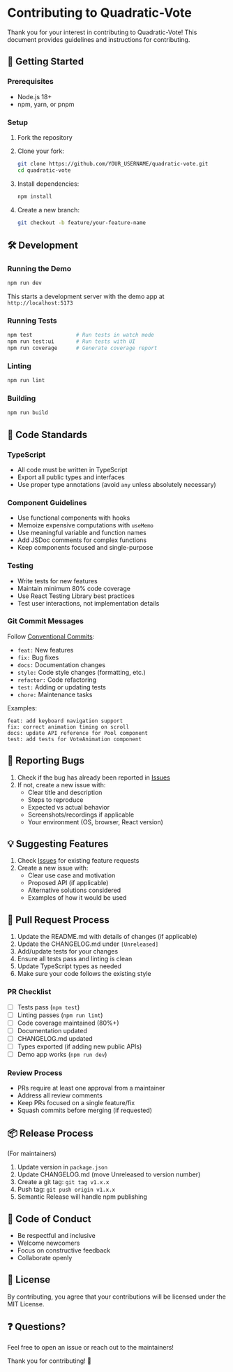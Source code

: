 # Contributing to Quadratic-Vote

Thank you for your interest in contributing to Quadratic-Vote! This document provides guidelines and instructions for contributing.

## 🚀 Getting Started

### Prerequisites

- Node.js 18+
- npm, yarn, or pnpm

### Setup

1. Fork the repository
2. Clone your fork:

   ```bash
   git clone https://github.com/YOUR_USERNAME/quadratic-vote.git
   cd quadratic-vote
   ```

3. Install dependencies:

   ```bash
   npm install
   ```

4. Create a new branch:
   ```bash
   git checkout -b feature/your-feature-name
   ```

## 🛠️ Development

### Running the Demo

```bash
npm run dev
```

This starts a development server with the demo app at `http://localhost:5173`

### Running Tests

```bash
npm test              # Run tests in watch mode
npm run test:ui       # Run tests with UI
npm run coverage      # Generate coverage report
```

### Linting

```bash
npm run lint
```

### Building

```bash
npm run build
```

## 📝 Code Standards

### TypeScript

- All code must be written in TypeScript
- Export all public types and interfaces
- Use proper type annotations (avoid `any` unless absolutely necessary)

### Component Guidelines

- Use functional components with hooks
- Memoize expensive computations with `useMemo`
- Use meaningful variable and function names
- Add JSDoc comments for complex functions
- Keep components focused and single-purpose

### Testing

- Write tests for new features
- Maintain minimum 80% code coverage
- Use React Testing Library best practices
- Test user interactions, not implementation details

### Git Commit Messages

Follow [Conventional Commits](https://www.conventionalcommits.org/):

- `feat:` New features
- `fix:` Bug fixes
- `docs:` Documentation changes
- `style:` Code style changes (formatting, etc.)
- `refactor:` Code refactoring
- `test:` Adding or updating tests
- `chore:` Maintenance tasks

Examples:

```
feat: add keyboard navigation support
fix: correct animation timing on scroll
docs: update API reference for Pool component
test: add tests for VoteAnimation component
```

## 🐛 Reporting Bugs

1. Check if the bug has already been reported in [Issues](https://github.com/civicbase/quadratic-vote/issues)
2. If not, create a new issue with:
   - Clear title and description
   - Steps to reproduce
   - Expected vs actual behavior
   - Screenshots/recordings if applicable
   - Your environment (OS, browser, React version)

## 💡 Suggesting Features

1. Check [Issues](https://github.com/civicbase/quadratic-vote/issues) for existing feature requests
2. Create a new issue with:
   - Clear use case and motivation
   - Proposed API (if applicable)
   - Alternative solutions considered
   - Examples of how it would be used

## 🔄 Pull Request Process

1. Update the README.md with details of changes (if applicable)
2. Update the CHANGELOG.md under `[Unreleased]`
3. Add/update tests for your changes
4. Ensure all tests pass and linting is clean
5. Update TypeScript types as needed
6. Make sure your code follows the existing style

### PR Checklist

- [ ] Tests pass (`npm test`)
- [ ] Linting passes (`npm run lint`)
- [ ] Code coverage maintained (80%+)
- [ ] Documentation updated
- [ ] CHANGELOG.md updated
- [ ] Types exported (if adding new public APIs)
- [ ] Demo app works (`npm run dev`)

### Review Process

- PRs require at least one approval from a maintainer
- Address all review comments
- Keep PRs focused on a single feature/fix
- Squash commits before merging (if requested)

## 📦 Release Process

(For maintainers)

1. Update version in `package.json`
2. Update CHANGELOG.md (move Unreleased to version number)
3. Create a git tag: `git tag v1.x.x`
4. Push tag: `git push origin v1.x.x`
5. Semantic Release will handle npm publishing

## 🤝 Code of Conduct

- Be respectful and inclusive
- Welcome newcomers
- Focus on constructive feedback
- Collaborate openly

## 📄 License

By contributing, you agree that your contributions will be licensed under the MIT License.

## ❓ Questions?

Feel free to open an issue or reach out to the maintainers!

Thank you for contributing! 🎉
